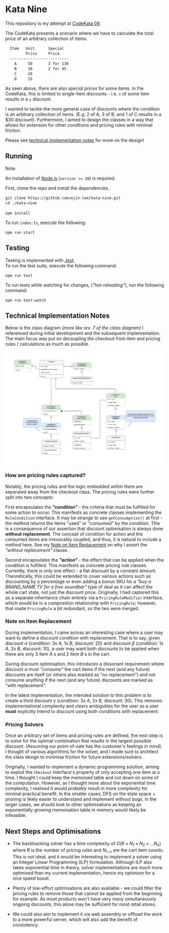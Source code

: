 # Kata Nine
This repository is my attempt at [CodeKata 09](http://codekata.com/kata/kata09-back-to-the-checkout/).

The CodeKata presents a scenario where we have to calculate the total price of an arbitrary collection of items.

```
  Item   Unit      Special
         Price     Price
  --------------------------
    A     50       3 for 130
    B     30       2 for 45
    C     20
    D     15
```

As seen above, there are also *special prices* for some items. In the CodeKata, this is limited to single-item discounts - i.e. `x` of some item results in a `y` discount.

I wanted to tackle the more general case of discounts where the condition is an arbitrary collection of items. (E.g. 2 of A, 3 of B, and 1 of C results in a $30 discount). Furthermore, I aimed to design the classes in a way that allows for extension for other conditions and pricing rules with minimal friction.

Please see [technical implementation notes](#technical-implementation-notes) for more on the design!

## Running
> [!NOTE]  
> An installation of [Node.js](https://nodejs.org/en) (`version <= 20`) is required.

First, clone the repo and install the dependencies.
```
git clone https://github.com/wjin-lee/kata-nine.git
cd ./kata-nine

npm install
```
To run `index.ts`, execute the following:
```
npm run start
```

## Testing
Testing is implemented with [Jest](https://jestjs.io/). \
To run the test suite, execute the following command:
```
npm run test
```

To run tests while watching for changes, (*"hot-reloading"*), run the following command:
```
npm run test:watch
```

## Technical Implementation Notes
Below is the class diagram *(more like rev. 7 of the class diagram)* I referenced during initial development and the subsequent implementation. The main focus was put on decoupling the checkout from item and pricing rules / calculations as much as possible.

![class diagram](./images/kata-nine-class-diagram.png)

### How are pricing rules captured?
Notably, the pricing rules and the logic embedded within them are separated away from the checkout class. The pricing rules were further split into two concepts:

First encapsulates the ***"condition"*** - the criteria that must be fulfilled for some action to occur. This manifests as concrete classes implementing the `RuleCondition` interface. It may be strange to see `getConsumption()` at first - the method returns the items "used" or *"consumed"* by the condition. This is a consequence of our assertion that discount optimisation is always done **without replacement**. The concept of condition for action and the consumed items are irrevocably coupled, and thus, it is natural to include a method here. See my [Note on Item Replacement](#note-on-item-replacement) on why I assert the *"without replacement"* clause.


Second encapsulates the ***"action"*** - the effect that can be applied when the condition is fulfilled. This manifests as concrete pricing rule classes. Currently, there is only one effect - a flat discount by a constant amount. Theoretically, this could be extended to cover various actions such as discounting by a percentage or even adding a bonus SKU for a *"buy a BRAND_NAME TV for a free soundbar"* type of deal as it can affect the whole cart state, not just the discount price. Originally, I had captured this as a separate inheritance chain entirely via a `PricingRuleModifier` interface, which would be in a composition relationship with `PricingRule`; however, that made `PricingRule` a bit redundant, so the two were merged.

### Note on Item Replacement
During implementation, I came across an interesting case where a user may want to define a discount condition with replacement. That is to say, given discount $\alpha$ (condition: 3x $A$, 1x $B$, discount: $20$) and discount $\beta$ (condition: 1x $A$, 2x $B$, discount: $10$), a user may want both discounts to be applied when there are only 3 item $A$ s and 2 item $B$ s in the cart.

During discount optimisation, this introduces a dissonant requirement where discount $\alpha$ must *"consume"* the cart items if the next (and any future) discounts are itself (or others also marked as "no replacement") and not consume anything if the next (and any future) discounts are marked as "with replacement".

In the latest implementation, the intended solution to this problem is to create a third discount $\gamma$ (condition: 3x $A$, 2x $B$, discount: $30$). This removes implementational complexity and clears ambiguities for the user as a user **must** explicitly intend to discount using both conditions with replacement.

### Pricing Solvers
Once an arbitrary set of items and pricing rules are defined, the next step is to solve for the optimal combination that results in the largest possible discount. (Assuming our point-of-sale has the customer's feelings in mind). I thought of various algorithms for the solver, and I made sure to architect the class design to minimise friction for future extensions/solvers. 

Originally, I wanted to implement a dynamic programming solution, aiming to exploit the `Checkout` interface's property of only accepting one item at a time. I thought I could keep the memoised table and cut down on some of the computation. However, as I thought more about the exponential time complexity, I realised it would *probably* result in more complexity for minimal practical benefit. In the smaller cases, DFS on the state space + pruning is likely easier to understand and implement without bugs. In the larger cases, we should look to other optimisations as keeping an exponentially growing memoisation table in memory would likely be infeasible.

## Next Steps and Optimisations
- The backtracking solver has a time complexity of $O(R\times N_1\times N_2\times ...N_n)$ where $R$ is the number of pricing rules and $N_{1..n}$ are the cart item counts. This is not ideal, and it would be interesting to implement a solver using an Integer Linear Programming (ILP) formulation. Although ILP also takes exponential time in theory, solver implementations are much more optimised than my current implementation, hence my optimism for a nice speed boost.
  
- Plenty of low-effort optimisations are also available - we could filter the pricing rules to remove those that cannot be applied from the beginning for example. As most products won't have very many simultaneously ongoing discounts, this alone may be sufficient for most retail stores.
  
- We could also aim to implement it via web assembly or offload the work to a more powerful server, which will also add the benefit of consistency.
